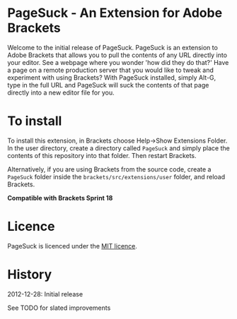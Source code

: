 PageSuck - An Extension for Adobe Brackets
==========================================

Welcome to the initial release of PageSuck. PageSuck is an extension to Adobe Brackets that
allows you to pull the contents of any URL directly into your editor. See a webpage where you
wonder 'how did they do that?' Have a page on a remote production server that you would
like to tweak and experiment with using Brackets? With PageSuck installed, simply Alt-G,
type in the full URL and PageSuck will suck the contents of that page directly into a
new editor file for you.

To install
==========

To install this extension, in Brackets choose Help->Show Extensions Folder. In the user directory,
create a directory called ```PageSuck``` and simply place the contents of this repository into
that folder. Then restart Brackets.

Alternatively, if you are using Brackets from the source code, create a ```PageSuck``` folder
inside the ```brackets/src/extensions/user``` folder, and reload Brackets.

**Compatible with Brackets Sprint 18**

Licence
=======
PageSuck is licenced under the [MIT licence](http://en.wikipedia.org/wiki/MIT_licence).

History
=======
2012-12-28: Initial release

See TODO for slated improvements
